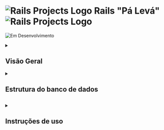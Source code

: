 # <img src="https://cdn-icons-png.flaticon.com/128/82/82667.png" alt="Rails Projects Logo" width="40" height="30" /> Rails "Pá Levá" <img src="https://cdn-icons-png.flaticon.com/128/82/82667.png" alt="Rails Projects Logo" width="40" height="30" /> 


![Em Desenvolvimento](https://img.shields.io/badge/status-Em%20Desenvolvimento-yellow)

<details>

<summary> <h2>Visão Geral</h2> </summary>

Este projeto está sendo desenvolvido como requisito avaliativo do programa <a href="https://treinadev.com.br/">Treina Dev</a> da <a href="https://www.campuscode.com.br/">Campus Code</a>. O projeto consiste num **Sistema de Gerenciamento de Estabelecimentos que Comercializam Alimentos** desenvolvido com Ruby on Rails.

</details>

<details>

<summary> <h2>Estrutura do banco de dados<h2> </summary>

![Diagrama](./public/diagrama.png)

</details>

<details>

<summary> <h2>Instruções de uso</h2> </summary>

---
## Configuração do Ruby
Este projeto requer o Ruby na versão `3.2.2`. Recomendamos usar [RVM](https://rvm.io/) ou [rbenv](https://github.com/rbenv/rbenv) para gerenciar versões do Ruby.

### Com RVM:
```bash
rvm install 3.2.2
rvm use 3.2.2
```

### Com rbenv:
```bash
rbenv install 3.2.2
rbenv local 3.2.2
```
Outra opção é inserir a sua versão do ruby diretamente no gemfile da aplicação.

Aqui está um exemplo de texto para o seu README, explicando como configurar o ambiente para atender ao requisito da versão do Rails:

---

### Requisitos de Versão do Rails

Este projeto utiliza o **Rails ~> 7.1.3**, o que significa que ele é compatível com qualquer versão **>= 7.1.3 e < 7.2.0**. 

#### Verificando a Versão do Rails

Para verificar a versão do Rails instalada no seu ambiente, execute:

```bash
rails -v
```

Se a versão instalada não atender ao requisito, siga as etapas abaixo para instalar a versão correta.

#### Instalando a Versão do Rails

1. **Comando para instalar uma versão específica do Rails:**

   Certifique-se de ter o RubyGems configurado corretamente e execute o seguinte comando:

   ```bash
   gem install rails -v '~> 7.1.3'
   ```

2. **Atualizando o projeto para usar a versão correta do Rails:**

   Após instalar a versão do Rails, você pode usar o Bundler para garantir que a versão correta seja utilizada:

   ```bash
   bundle install
   ```

3. **Confirmando a versão no projeto:**

   Verifique se o arquivo `Gemfile.lock` contém a versão correta:

   ```bash
   cat Gemfile.lock | grep 'rails ('
   ```

   O resultado deve incluir algo como:

   ```plaintext
   rails (7.1.3)
   ```


## 1. Clonando o Repositório

Primeiro, você precisa clonar o repositório para o seu ambiente local. Abra o terminal e execute o seguinte comando:

```bash
git clone git@github.com:SamuelRocha91/rails_paleva.git
cd rails_paleva
```

## 2. Instalando as Dependências

Antes de rodar a aplicação, é necessário instalar as dependências. Para isso, use o Bundler:

```bash
bundle install
```

Isso irá instalar todas as gems necessárias para a aplicação.

## 3. Configurando o Banco de Dados

A aplicação utiliza o banco de dados para armazenar os dados. Siga os passos abaixo para configurar e migrar o banco de dados.

### Criar o Banco de Dados

Execute o seguinte comando para criar o banco de dados:

```bash
rails db:create
```

### OBS: Em caso de erro no procedimento anterior, não sendo a questão inicialmente tratada da versão do ruby no gemfile x local, pode ser preciso rodar: 
```bash
bundle install
bundle pristine
rails db:create
```

### Rodar as Migrações

Agora, você deve rodar as migrações para garantir que a estrutura do banco de dados esteja atualizada:

```bash
rails db:migrate
```

### Rodando as Seeds

Após as migrações, você pode rodar as *seeds* para popular o banco de dados com dados iniciais, como usuários e registros do sistema. Para isso, execute:

```bash
rails db:seed
```

Isso irá criar usuários e outros dados necessários para começar a testar a aplicação.

## 4. Usuários Preexistentes

Para facilitar a navegação e testes no sistema, preparamos alguns usuários padrão que você pode usar para se autenticar na aplicação:

### Usuários Administradores

- **Email**: urso@gmail.com
- **Senha**: 1234567891234

Este usuário tem acesso completo ao sistema e pode gerenciar todos os aspectos da aplicação.

### Usuários Comuns

- **Email**: boimanso@gmail.com
- **Senha**: 1234567891234

Este usuário pode acessar as funcionalidades limitadas da aplicação, mas não tem permissões administrativas.

## 5. Rodando a Aplicação

Agora que o banco de dados foi configurado e as seeds foram aplicadas, você pode rodar a aplicação localmente. Execute o seguinte comando para iniciar o servidor:

```bash
rails server
```

Isso irá iniciar o servidor localmente. Você pode acessar a aplicação através do navegador, indo para [http://localhost:3000](http://localhost:3000).

## 6. Testando a Aplicação

Com o servidor em funcionamento, use as credenciais dos usuários fornecidos para navegar pela aplicação. O usuário administrador pode acessar todas as funcionalidades, enquanto o usuário comum pode testar funcionalidades limitadas.

É possível também rodar os testes de sistema, unitários e de request da aplicação a partir do seguinte comando:

```bash
bundle exec rspec
```

</details>


